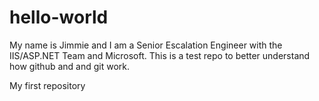 # hello-world

My name is Jimmie and I am a Senior Escalation Engineer with the IIS/ASP.NET Team and Microsoft. This is a test repo to better understand how github and and git work.

My first repository
